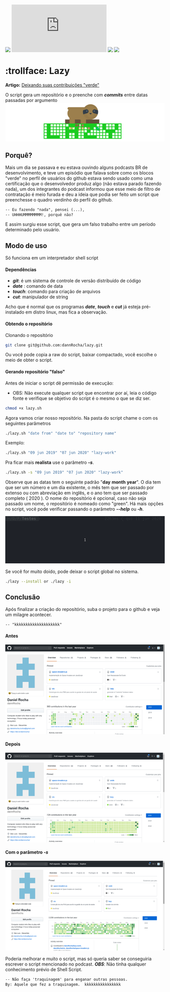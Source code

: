 ![](https://img.shields.io/github/license/dannrocha/lazy)
![](https://img.shields.io/github/size/dannRocha/lazy/lazy.sh)
![](https://img.shields.io/github/last-commit/dannRocha/lazy)
![](https://img.shields.io/badge/daniel%20rocha-dev-green)

<!-- # ⚠️ DEPRECATED

# GITHUB MUDOU A ESTRATÉGIA DE RASTRAMENTO DE CONTRIBUIÇÕES (QUADRO VERDE), ESSE SCRIPT NÃO POSSUI SUPORTE PARA VERSÕES MAIS RECENTES DO GITHUB. 
-->
# :trollface: Lazy

**Artigo:** [Deixando suas contribuições "verde"](https://dev.to/dannrocha/deixando-o-suas-contribuicoes-verde-55ml)

O script gera um repositório e o preenche com ***commits*** entre datas passadas por argumento
![](screenshot/logo.png)

## Porquê?

Mais um dia se passava e eu estava ouvindo alguns podcasts BR de desenvolvimento, e teve um episódio que falava sobre como os blocos "verde" no perfil de usuários do github estava sendo usado como uma certificação que o desenvolvedor produz algo (não estava parado fazendo nada), um dos integrantes do podcast informou que esse meio de filtro de contratação é meio furada e deu a ideia que podia ser feito um script que preenchesse o quadro verdinho do perfil do github.

    -- Eu fazendo "nada", pensei (...), 
    -- UHHHUMMMMMMMM!, porquê não?

E assim surgiu esse script, que gera um falso trabalho entre um período determinado pelo usuário.


## Modo de uso

Só funciona em um interpretador shell script

#### Dependências
*   ***git***: é um sistema de controle de versão distribuído de código
*   ***date*** : comando de data
*   ***touch***: comando para criação de arquivos
*   ***cut***: manipulador de string

Acho que é normal que os programas ***date***, ***touch*** e ***cut*** já esteja pré-instalado em distro linux, mas fica a observação.

#### Obtendo o repositório

Clonando o repositório
```sh
git clone git@github.com:dannRocha/lazy.git
```

Ou você pode copia a raw do script, baixar compactado, você escolhe o meio de obter o script.

#### Gerando repositório "falso"

Antes de iniciar o script dê permissão de execução:
* OBS: Não execute qualquer script que encontrar por aí, leia o código fonte e verifique se objetivo do script é o mesmo o que se diz ser.
```sh
chmod +x lazy.sh
```
Agora vamos criar nosso repositório. Na pasta do script chame o com os seguintes parâmetros

```sh
./lazy.sh "date from" "date to" "repository name"
```
Exemplo:
```sh
./lazy.sh "09 jun 2019" "07 jun 2020" "lazy-work"   
```
Pra ficar mais **realista** use o parâmetro ***-s***. 
```sh
./lazy.sh -s "09 jun 2019" "07 jun 2020" "lazy-work"   
``` 

Observe que as datas tem o seguinte padrão "**day** **month** **year**". O dia tem que ser um número e um dia existente, o mês tem que ser passado por extenso ou com abreviação em inglês, e o ano tem que ser passado completo ( 2020 ). O nome do repositório é opcional, caso não seja passado um nome, o repositório é nomeado como "green". Há mais opções no script, você pode verificar passando o parâmetro ***--help*** ou ***-h***.

![Script em execução](screenshot/run.gif)

Se você for muito doido, pode deixar o script global no sistema.

```sh
./lazy --install or ./lazy -i
```

## Conclusão

Após finalizar a criação do repositório, suba o projeto para o github e veja um milagre acontecer.
    
    -- "kkkkkkkkkkkkkkkkkkkk"


#### Antes
![ antes de subir o repositorio ](screenshot/before.png)
#### Depois
![ depois de subir o repositorio ](screenshot/after.png)

#### Com o parâmetro *-s*
![ depois de subir o repositorio ](screenshot/realist.png)

Poderia melhorar e muito o script, mas só queria saber se conseguiria escrever o script mencionado no podcast. ***OBS***: Não tinha qualquer conhecimento prévio de Shell Script.

    -- Não faça 'traquinagem' para enganar outras pessoas. 
    By: Aquele que fez a traquinagem.  kkkkkkkkkkkkkkkk


